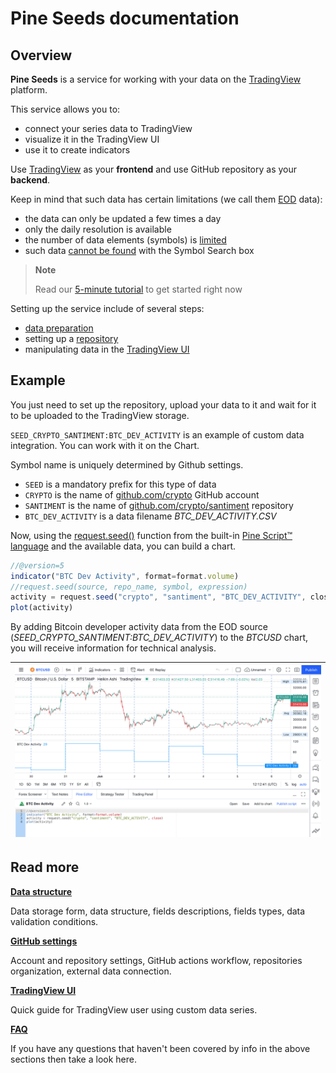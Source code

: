 [faq]: /faq.md
[data]: /data.md
[repo]: /repo.md 
[ui]: /ui.md
[ui_chart_pine]: /images/ui_chart_pine_btc.png
[data_limits]: /data.md#updating-the-data
[ui_simbol_search]: /ui.md#symbol-search
[github_user]: https://github.com/crypto
[github_repo]: https://github.com/crypto/santiment
[pine_docs]: https://www.tradingview.com/pine-script-docs/en/v5/index.html
[pine_refs]: https://www.tradingview.com/pine-script-reference/v5/#fun_request{dot}seed
[solution_eod]: https://www.tradingview.com/support/solutions/43000474958-i-see-only-eod-data-for-dxy-symbol-and-no-real-time/

# Pine Seeds documentation

## Overview

__Pine Seeds__ is a service for working with your data on the [TradingView](https://tradingview.com) platform.

This service allows you to:

- connect your series data to TradingView
- visualize it in the TradingView UI
- use it to create indicators

Use [TradingView](https://tradingview.com) as your __frontend__ and use GitHub repository as your __backend__. 

Keep in mind that such data has certain limitations (we call them [EOD][solution_eod] data):

- the data can only be updated a few times a day
- only the daily resolution is available
- the number of data elements (symbols) is [limited][data_limits]
- such data [cannot be found][ui_simbol_search] with the Symbol Search box

> __Note__
> 
> Read our [5-minute tutorial](tutorial.md) to get started right now

Setting up the service include of several steps:

- [data preparation][data]
- setting up a [repository][repo]
- manipulating data in the [TradingView UI][ui]

## Example

You just need to set up the repository, upload your data to it and wait for it to be uploaded to the TradingView storage.

`SEED_CRYPTO_SANTIMENT:BTC_DEV_ACTIVITY` is an example of custom data integration. You can work with it on the Chart.

Symbol name is uniquely determined by Github settings.

- `SEED` is a mandatory prefix for this type of data
- `CRYPTO` is the name of [github.com/crypto][github_user] GitHub account
- `SANTIMENT` is the name of [github.com/crypto/santiment][github_repo] repository
- `BTC_DEV_ACTIVITY` is a data filename _BTC_DEV_ACTIVITY.CSV_

Now, using the [request.seed()][pine_refs] function from the built-in [Pine Script™ language][pine_docs] and the available data, you can build a chart.

```js
//@version=5
indicator("BTC Dev Activity", format=format.volume)
//request.seed(source, repo_name, symbol, expression)
activity = request.seed("crypto", "santiment", "BTC_DEV_ACTIVITY", close)
plot(activity)
```

By adding Bitcoin developer activity data from the EOD source (_SEED_CRYPTO_SANTIMENT:BTC_DEV_ACTIVITY_) to the _BTCUSD_ chart, you will receive information for technical analysis.

|![ui_chart_pine]|
|-|

## Read more

__[Data structure][data]__

Data storage form, data structure, fields descriptions, fields types, data validation conditions.

__[GitHub settings][repo]__

Account and repository settings, GitHub actions workflow, repositories organization, external data connection.

__[TradingView UI][ui]__

Quick guide for TradingView user using custom data series.

__[FAQ][faq]__

If you have any questions that haven't been covered by info in the above sections then take a look here.
